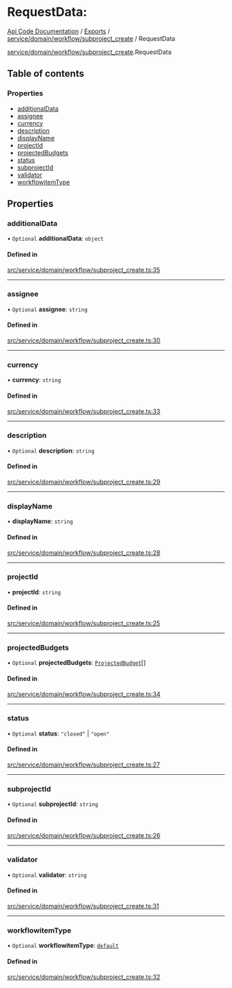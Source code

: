 # RequestData: 
 
[Api Code Documentation](../README.md) / [Exports](../modules.md) / [service/domain/workflow/subproject\_create](../modules/service_domain_workflow_subproject_create.md) / RequestData

[service/domain/workflow/subproject_create](../modules/service_domain_workflow_subproject_create.md).RequestData

## Table of contents

### Properties

- [additionalData](service_domain_workflow_subproject_create.RequestData.md#additionaldata)
- [assignee](service_domain_workflow_subproject_create.RequestData.md#assignee)
- [currency](service_domain_workflow_subproject_create.RequestData.md#currency)
- [description](service_domain_workflow_subproject_create.RequestData.md#description)
- [displayName](service_domain_workflow_subproject_create.RequestData.md#displayname)
- [projectId](service_domain_workflow_subproject_create.RequestData.md#projectid)
- [projectedBudgets](service_domain_workflow_subproject_create.RequestData.md#projectedbudgets)
- [status](service_domain_workflow_subproject_create.RequestData.md#status)
- [subprojectId](service_domain_workflow_subproject_create.RequestData.md#subprojectid)
- [validator](service_domain_workflow_subproject_create.RequestData.md#validator)
- [workflowitemType](service_domain_workflow_subproject_create.RequestData.md#workflowitemtype)

## Properties

### additionalData

• `Optional` **additionalData**: `object`

#### Defined in

[src/service/domain/workflow/subproject_create.ts:35](https://github.com/openkfw/TruBudget/blob/0804644/api/src/service/domain/workflow/subproject_create.ts#L35)

___

### assignee

• `Optional` **assignee**: `string`

#### Defined in

[src/service/domain/workflow/subproject_create.ts:30](https://github.com/openkfw/TruBudget/blob/0804644/api/src/service/domain/workflow/subproject_create.ts#L30)

___

### currency

• **currency**: `string`

#### Defined in

[src/service/domain/workflow/subproject_create.ts:33](https://github.com/openkfw/TruBudget/blob/0804644/api/src/service/domain/workflow/subproject_create.ts#L33)

___

### description

• `Optional` **description**: `string`

#### Defined in

[src/service/domain/workflow/subproject_create.ts:29](https://github.com/openkfw/TruBudget/blob/0804644/api/src/service/domain/workflow/subproject_create.ts#L29)

___

### displayName

• **displayName**: `string`

#### Defined in

[src/service/domain/workflow/subproject_create.ts:28](https://github.com/openkfw/TruBudget/blob/0804644/api/src/service/domain/workflow/subproject_create.ts#L28)

___

### projectId

• **projectId**: `string`

#### Defined in

[src/service/domain/workflow/subproject_create.ts:25](https://github.com/openkfw/TruBudget/blob/0804644/api/src/service/domain/workflow/subproject_create.ts#L25)

___

### projectedBudgets

• `Optional` **projectedBudgets**: [`ProjectedBudget`](service_domain_workflow_projected_budget.ProjectedBudget.md)[]

#### Defined in

[src/service/domain/workflow/subproject_create.ts:34](https://github.com/openkfw/TruBudget/blob/0804644/api/src/service/domain/workflow/subproject_create.ts#L34)

___

### status

• `Optional` **status**: ``"closed"`` \| ``"open"``

#### Defined in

[src/service/domain/workflow/subproject_create.ts:27](https://github.com/openkfw/TruBudget/blob/0804644/api/src/service/domain/workflow/subproject_create.ts#L27)

___

### subprojectId

• `Optional` **subprojectId**: `string`

#### Defined in

[src/service/domain/workflow/subproject_create.ts:26](https://github.com/openkfw/TruBudget/blob/0804644/api/src/service/domain/workflow/subproject_create.ts#L26)

___

### validator

• `Optional` **validator**: `string`

#### Defined in

[src/service/domain/workflow/subproject_create.ts:31](https://github.com/openkfw/TruBudget/blob/0804644/api/src/service/domain/workflow/subproject_create.ts#L31)

___

### workflowitemType

• `Optional` **workflowitemType**: [`default`](../modules/service_domain_workflowitem_types_types.md#default)

#### Defined in

[src/service/domain/workflow/subproject_create.ts:32](https://github.com/openkfw/TruBudget/blob/0804644/api/src/service/domain/workflow/subproject_create.ts#L32)

